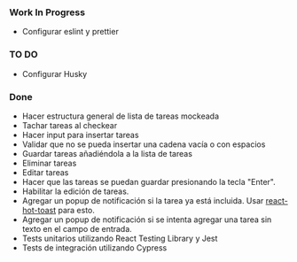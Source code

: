 ### Work In Progress

 - Configurar eslint y prettier

### TO DO

- Configurar Husky

### Done

- Hacer estructura general de lista de tareas mockeada
- Tachar tareas al checkear
- Hacer input para insertar tareas
- Validar que no se pueda insertar una cadena vacía o con espacios
- Guardar tareas añadiéndola a la lista de tareas
- Eliminar tareas
- Editar tareas
- Hacer que las tareas se puedan guardar presionando la tecla "Enter".
- Habilitar la edición de tareas.
- Agregar un popup de notificación si la tarea ya está incluida. Usar [react-hot-toast](https://react-hot-toast.com/) para esto.
- Agregar un popup de notificación si se intenta agregar una tarea sin texto en el campo de entrada.
- Tests unitarios utilizando React Testing Library y Jest
- Tests de integración utilizando Cypress